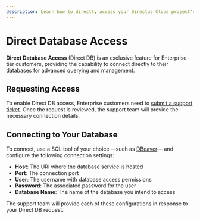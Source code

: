```yaml
---
description: Learn how to directly access your Directus Cloud project's database.
---
```


# Direct Database Access

**Direct Database Access** (Direct DB) is an exclusive feature for Enterprise-tier customers, providing the capability to connect directly to their databases for advanced querying and management.

## Requesting Access

To enable Direct DB access, Enterprise customers need to [submit a support ticket](https://directus.io/support). Once the request is reviewed, the support team will provide the necessary connection details.

## Connecting to Your Database

To connect, use a SQL tool of your choice —such as [DBeaver](https://github.com/dbeaver/dbeaver)— and configure the following connection settings:

- **Host**: The URI where the database service is hosted
- **Port**: The connection port
- **User**: The username with database access permissions
- **Password**: The associated password for the user
- **Database Name**: The name of the database you intend to access

The support team will provide each of these configurations in response to your Direct DB request.